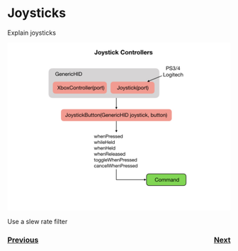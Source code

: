 # <a name="code"></a>Joysticks
Explain joysticks

![Commands](../images/Romi/Romi.032.jpeg)

Use a slew rate filter

<h3><span style="float:left">
<a href="romiCode3">Previous</a></span>
<span style="float:right">
<a href="romiCode5">Next</a></span></h3>